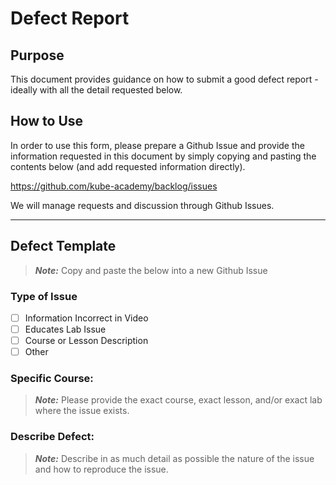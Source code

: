 # Defect Report

## Purpose
This document provides guidance on how to submit a good defect report - ideally with all the detail requested below.

## How to Use
In order to use this form, please prepare a Github Issue and provide the information requested in this document by simply copying and pasting the contents below (and add requested information directly).

https://github.com/kube-academy/backlog/issues

We will manage requests and discussion through Github Issues.

---

## Defect Template
> _**Note:**_ Copy and paste the below into a new Github Issue

### Type of Issue
- [ ] Information Incorrect in Video
- [ ] Educates Lab Issue
- [ ] Course or Lesson Description 
- [ ] Other

### Specific Course:
> _**Note:**_ Please provide the exact course, exact lesson, and/or exact lab where the issue exists.

### Describe Defect:
> _**Note:**_ Describe in as much detail as possible the nature of the issue and how to reproduce the issue.